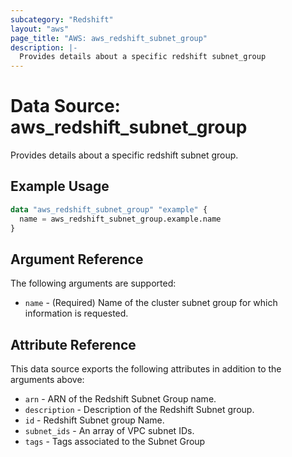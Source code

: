 ```yaml
---
subcategory: "Redshift"
layout: "aws"
page_title: "AWS: aws_redshift_subnet_group"
description: |-
  Provides details about a specific redshift subnet_group
---
```


# Data Source: aws_redshift_subnet_group

Provides details about a specific redshift subnet group.

## Example Usage

```terraform
data "aws_redshift_subnet_group" "example" {
  name = aws_redshift_subnet_group.example.name
}
```

## Argument Reference

The following arguments are supported:

* `name` - (Required) Name of the cluster subnet group for which information is requested.

## Attribute Reference

This data source exports the following attributes in addition to the arguments above:

* `arn` - ARN of the Redshift Subnet Group name.
* `description` - Description of the Redshift Subnet group.
* `id` - Redshift Subnet group Name.
* `subnet_ids` - An array of VPC subnet IDs.
* `tags` - Tags associated to the Subnet Group
